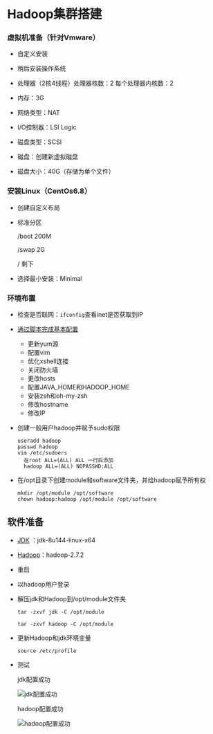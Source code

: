 # Hadoop集群搭建

### 虚拟机准备（针对Vmware）

- 自定义安装
- 稍后安装操作系统

- 处理器（2核4线程）处理器核数：2 每个处理器内核数：2
- 内存：3G
- 网络类型：NAT
- I/O控制器：LSI Logic
- 磁盘类型：SCSI
- 磁盘：创建新虚拟磁盘
- 磁盘大小：40G（存储为单个文件）

### 安装Linux（CentOs6.8）

- 创建自定义布局

- 标准分区

  /boot 200M

  /swap 2G

  /	剩下

- 选择最小安装：Minimal

### 环境布置

- 检查是否联网：`ifconfig`查看inet是否获取到IP

- [通过脚本完成基本配置](deploy.sh)

  - 更新yum源
  - 配置vim
  - 优化xshell连接
  - 关闭防火墙
  - 更改hosts
  - 配置JAVA_HOME和HADOOP_HOME
  - 安装zsh和oh-my-zsh
  - 修改hostname
  - 修改IP
  
- 创建一般用户hadoop并赋予sudo权限

  ```
  useradd hadoop
  passwd hadoop
  vim /etc/sudoers
  	在root ALL=(ALL) ALL 一行后添加
  	hadoop ALL=(ALL) NOPASSWD:ALL
  ```

- 在/opt目录下创建module和software文件夹，并给hadoop赋予所有权

  ```
  mkdir /opt/module /opt/software
  chown hadoop:hadoop /opt/module /opt/software
  ```

## 软件准备

- [JDK](https://download.oracle.com/otn/java/jdk/8u144-b01/090f390dda5b47b9b721c7dfaa008135/server-jre-8u144-linux-x64.tar.gz) ：jdk-8u144-linux-x64

- [Hadoop](https://archive.apache.org/dist/hadoop/common/hadoop-2.7.2/hadoop-2.7.2.tar.gz)：hadoop-2.7.2

- 重启

- 以hadoop用户登录

- 解压jdk和Hadoop到/opt/module文件夹

  `tar -zxvf jdk -C /opt/module`

  `tar -zxvf hadoop -C /opt/module`

- 更新Hadoop和jdk环境变量

  `source /etc/profile`

- 测试
  
  jdk配置成功
  
  ![jdk配置成功](G:\Git_Repository\BigData\Hadoop\assets\1560699969806.png)
  
  hadoop配置成功
  
  ![hadoop配置成功](G:\Git_Repository\BigData\Hadoop\assets\1560700032582.png)